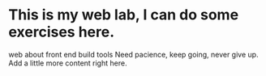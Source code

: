 # This is my web lab, I can do some exercises here.
  web about front end build tools 
  Need pacience, keep going, never give up.
  Add a little more content right here.
